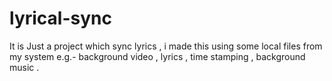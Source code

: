 # lyrical-sync
It is Just a project which sync lyrics , i made this using some local files from my system e.g.- background video , lyrics , time stamping , background music . 
